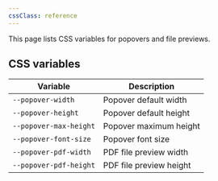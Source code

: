 ```yaml
---
cssClass: reference
---
```


This page lists CSS variables for popovers and file previews.

## CSS variables

| Variable               | Description             |
| ---------------------- | ----------------------- |
| `--popover-width`      | Popover default width   |
| `--popover-height`     | Popover default height  |
| `--popover-max-height` | Popover maximum height  |
| `--popover-font-size`  | Popover font size       |
| `--popover-pdf-width`  | PDF file preview width  |
| `--popover-pdf-height` | PDF file preview height |
